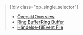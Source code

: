 > [!div class="op_single_selector"]
> * [<span data-ttu-id="ff981-101">Översikt</span><span class="sxs-lookup"><span data-stu-id="ff981-101">Overview</span></span>](../articles/sql-database/sql-database-xevent-db-diff-from-svr.md)
> * [<span data-ttu-id="ff981-102">Ring Buffer</span><span class="sxs-lookup"><span data-stu-id="ff981-102">Ring Buffer</span></span>](../articles/sql-database/sql-database-xevent-code-ring-buffer.md)
> * [<span data-ttu-id="ff981-103">Händelse-fil</span><span class="sxs-lookup"><span data-stu-id="ff981-103">Event File</span></span>](../articles/sql-database/sql-database-xevent-code-event-file.md)
> 
> 

